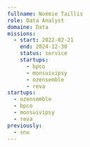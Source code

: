 ```yaml
---
fullname: Noémie Taillis
role: Data Analyst
domaine: Data
missions:
  - start: 2022-02-21
    end: 2024-12-30
    status: service
    startups:
      - bpco
      - monsuivipsy
      - ozensemble
      - reva
startups:
  - ozensemble
  - bpco
  - monsuivipsy
  - reva
previously:
  - snu
---
```


